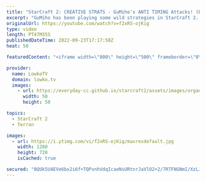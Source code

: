 ```yaml
---
title: "StarCraft 2: CREATIVE STRATS - GuMiho's ANTI TIMING Attacks! (Best-of-5)"
excerpt: "GuMiho has been playing some wild strategies in StarCraft 2. In this best-of-5 series he's facing off against Ragnarok, who has been climbing through the lately. This is the rank 13 in the world (GuMiho) versus the rank 15 (Ragnarok).  Support my work on Patreon: https://www.patreon.com/lowkotv Become"
originalUrl: https://youtube.com/watch?v=f2xRS-ojKig
type: video
length: PT47M35S
publishedDateTime: 2022-09-23T17:17:58Z
heat: 50

featuredContent: "<iframe width=\"800\" height=\"500\" frameborder=\"0\" src=\"https://www.youtube.com/embed/f2xRS-ojKig\" allow=\"accelerometer; autoplay; encrypted-media; gyroscope; picture-in-picture\" allowfullscreen></iframe>"

provider:
  name: LowkoTV
  domain: lowko.tv
  images:
    - url: https://everyday-cc.github.io/starcraft2/assets/images/organizations/lowko.tv-50x50.jpg
      width: 50
      height: 50

topics:
  - StarCraft 2
  - Terran

images:
  - url: https://i.ytimg.com/vi/f2xRS-ojKig/maxresdefault.jpg
    width: 1280
    height: 720
    isCached: true

secured: "0QUk5U4EVe6bx2i6f+TQPvnhVdqIcaeNsURtnrJaVlO2+2/7RTFNGNmI/XzLJ9nBZJ9iDvPWCW0K/YHzK+HOVTU0InrDQ2HFd/wDL5rqEvQpQV19npPBJIgu5vK+RItIcD2lN5iXpvOBZ5/tJf5Vf3H4eqNG63cVBiTfU0f71entmAK9mVY+Xj7DvX+UN3dO7D7B4ZbtRu7KJE7Ll1EUS7qLCdpRQ6B5YoAEtZF90h4yzDcaU6ghO6w/VLLEtVmv70T5BfU8b8jb3uDOJdHJPZdQMN2W3Nsi7A4bSO3wjrUQP6bXm5Dzo9thc6XCRA6mkynKnDQAdDAG7EppiGyrLGh+uJDksrfL/CA1XJOqctNxHFCDHrEUcf5mToKFw/syKrYAo7Y2QJUuFDKrkx99N97qozXncYCb0GFfYbSEmYc=;6jrgJQ/XrIinXxkd81IyMg=="
---
```


